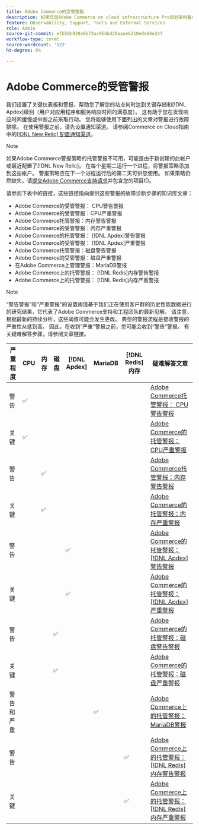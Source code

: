 ```yaml
---
title: Adobe Commerce的受管警报
description: 如果您是Adobe Commerce on cloud infrastructure Pro规划架构客户，则可以使用受管警报了解站点的运行状况。 如果您是Adobe Commerce on cloud infrastructure Starter plan架构客户，则仅会收到 [!DNL Apdex] 和错误率条件的警报。
feature: Observability, Support, Tools and External Services
role: Admin
source-git-commit: efb58b920a9b72ac96bbd28aaae6210ede84e24f
workflow-type: tm+mt
source-wordcount: '522'
ht-degree: 0%

---
```



# Adobe Commerce的受管警报


我们设置了关键仪表板和警报，帮助您了解您的站点何时达到关键存储和[!DNL Apdex]级别（用户对应用程序和服务响应时间的满意度）。 这有助于您在发现响应时间缓慢或中断之前采取行动。 您将能够使用下面列出的文章对警报进行故障排除。 在使用警报之前，请先设置通知渠道。 请参阅Commerce on Cloud指南中的[[!DNL New Relic] 配置通知渠道](https://experienceleague.adobe.com/en/docs/commerce-on-cloud/user-guide/monitor/new-relic/new-relic-service)。

>[!NOTE]
>
>如果Adobe Commerce警报策略的托管警报不可用，可能是由于新创建的此帐户或最近配置了[!DNL New Relic]。 在每个星期二运行一个进程，将警报策略添加到这些帐户。 警报策略应在下一个进程运行后的第二天可供您使用。 如果策略仍然缺失，请[提交Adobe Commerce支持请求](https://experienceleague.adobe.com/en/docs/commerce-knowledge-base/kb/help-center-guide/magento-help-center-user-guide#support-case)并包含您的项目ID。

请参阅下表中的链接，这些链接指向提供这些警报的故障诊断步骤的知识库文章：

* Adobe Commerce的受管警报： CPU警告警报
* Adobe Commerce的受管警报：CPU严重警报
* Adobe Commerce托管警报：内存警告警报
* Adobe Commerce的受管警报：内存严重警报
* Adobe Commerce的托管警报： [!DNL Apdex]警告警报
* Adobe Commerce的受管警报： [!DNL Apdex]严重警报
* Adobe Commerce托管警报：磁盘警告警报
* Adobe Commerce的受管警报：磁盘严重警报
* 在Adobe Commerce上管理警报：MariaDB警报
* Adobe Commerce上的托管警报： [!DNL Redis]内存警告警报
* Adobe Commerce上的托管警报： [!DNL Redis]内存严重警报

>[!NOTE]
>
>“警告警报”和“严重警报”的设置阈值基于我们正在使用客户群的历史性能数据进行的研究结果，它代表了Adobe Commerce支持和工程团队的最新见解。 请注意，根据最新的持续分析，这些阈值可能会发生更改。 典型的警报流程是接收警报的严重性从低到高。 因此，在收到“严重”警报之前，您可能会收到“警告”警报。 有关疑难解答步骤，请参阅文章链接。

| 严重程度 | CPU | 内存 | 磁盘 | [!DNL Apdex] | MariaDB | [!DNL Redis]内存 | 疑难解答文章 |
|----------|-----|--------|------|-------|---------|--------------|-------------------------|
| 警告 | ✅ |        |      |       |         |              | [Adobe Commerce托管警报： CPU警告警报](managed-alerts-for-magento-commerce-cpu-warning-alert.md) |
| 关键 | ✅ |        |      |       |         |              | [Adobe Commerce的托管警报： CPU严重警报](managed-alerts-on-magento-commerce-cpu-critical-alert.md) |
| 警告 |     | ✅ |      |       |         |              | [Adobe Commerce托管警报：内存警告警报](managed-alerts-for-magento-commerce-memory-warning-alert.md) |
| 关键 |     | ✅ |      |       |         |              | [Adobe Commerce的托管警报：内存严重警报](managed-alerts-on-magento-commerce-memory-critical-alert.md) |
| 警告 |     |        |      | ✅ |         |              | [Adobe Commerce的托管警报： [!DNL Apdex] 警告警报](managed-alerts-for-magento-commerce-apdex-warning-alert.md) |
| 关键 |     |        |      | ✅ |         |              | [Adobe Commerce的托管警报： [!DNL Apdex] 严重警报](managed-alerts-for-magento-commerce-apdex-critical-alert.md) |
| 警告 |     |        | ✅ |       |         |              | [Adobe Commerce的托管警报：磁盘警告警报](managed-alerts-for-magento-commerce-disk-warning-alert.md) |
| 关键 |     |        | ✅ |       |         |              | [Adobe Commerce的托管警报：磁盘严重警报](managed-alerts-for-magento-commerce-disk-critical-alert.md) |
| 警告和严重 |     |        |      |       | ✅ |              | [Adobe Commerce上的托管警报： MariaDB警报](managed-alerts-on-magento-commerce-mariadb-alerts.md) |
| 警告 |     |        |      |       |         | ✅ | [Adobe Commerce上的托管警报： [!DNL Redis] 内存警告警报](managed-alerts-on-magento-commerce-redis-memory-warning-alert.md) |
| 关键 |     |        |      |       |         | ✅ | [Adobe Commerce上的托管警报： [!DNL Redis] 内存严重警报](managed-alerts-on-magento-commerce-redis-memory-critical-alert.md) |
